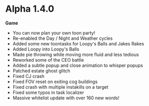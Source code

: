 Alpha 1.4.0
=======
**Game**
- You can now plan your own toon party!
- Re-enabled the Day / Night and Weather cycles
- Added some new toontasks for Loopy's Balls and Jakes Rakes
- Added Loopy into Loopy's Balls
- Made pie throwing while moving more fluid and less tedious
- Reworked some of the CEO battle
- Added a subtle popup and close animation to whisper popups
- Patched estate ghost glitch
- Fixed CJ crash
- Fixed FOV reset on exiting cog buildings
- Fixed crash with multiple instakills on a target
- Fixed some typos in task localizer
- Massive whitelist update with over 160 new words!
